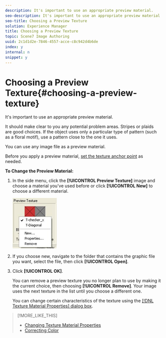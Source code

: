 ```yaml
---
description: It's important to use an appropriate preview material.
seo-description: It's important to use an appropriate preview material.
seo-title: Choosing a Preview Texture
solution: Experience Manager
title: Choosing a Preview Texture
topic: Scene7 Image Authoring
uuid: 2c1d1d2e-7846-4557-acce-c8c942d4b6de
index: y
internal: n
snippet: y
---
```


# Choosing a Preview Texture{#choosing-a-preview-texture}

It's important to use an appropriate preview material.

It should make clear to you any potential problem areas. Stripes or plaids are good choices. If the object uses only a particular type of pattern (such as a floral motif), use a pattern close to the one it uses.

You can use any image file as a preview material.

Before you apply a preview material, [set the texture anchor point](../../c-vat-rend-pg/c-vat-work-text/t-vat-text-anchor-pt.md#task-b74408a9bc9641a090d89e8966e4587b) as needed.

**To Change the Preview Material:** 

1. In the side menu, click the **[!UICONTROL Preview Texture]** image and choose a material you've used before or click **[!UICONTROL New]** to choose a different material.

   ![Step Info](assets/preview_text.png)

1. If you choose new, navigate to the folder that contains the graphic file you want, select the file, then click **[!UICONTROL Open]**.
1. Click **[!UICONTROL OK]**.

   You can remove a preview texture you no longer plan to use by making it the current choice, then choosing **[!UICONTROL Remove]**. Your image uses the next texture in the list until you choose a different one.

   You can change certain characteristics of the texture using the [ [!DNL Texture Material Properties] dialog box](../../c-vat-rend-pg/c-vat-work-text/c-vat-text-mat-prop/c-vat-text-mat-prop.md#concept-56e919cfd48748169dc2f011aa95c5fd).

>[!MORE_LIKE_THIS]
>
>* [Changing Texture Material Properties](../../c-vat-rend-pg/c-vat-work-text/c-vat-text-mat-prop/c-vat-text-mat-prop.md#concept-56e919cfd48748169dc2f011aa95c5fd)
>* [Correcting Color](../../c-vat-troubleshooting/r-vat-corr-color/r-vat-corr-color.md#reference-845cf6537e474053b516422f7666c78f)
